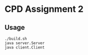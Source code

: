 # CPD Assignment 2

## Usage

<!-- TODO(Process-ing): Improve this -->
```
./build.sh
java server.Server
java client.Client
```